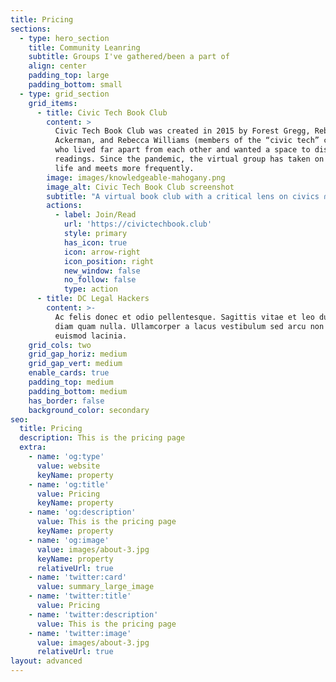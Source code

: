 ```yaml
---
title: Pricing
sections:
  - type: hero_section
    title: Community Leanring
    subtitle: Groups I've gathered/been a part of
    align: center
    padding_top: large
    padding_bottom: small
  - type: grid_section
    grid_items:
      - title: Civic Tech Book Club
        content: >
          Civic Tech Book Club was created in 2015 by Forest Gregg, Rebecca
          Ackerman, and Rebecca Williams (members of the “civic tech” community)
          who lived far apart from each other and wanted a space to discuss
          readings. Since the pandemic, the virtual group has taken on a new
          life and meets more frequently.
        image: images/knowledgeable-mahogany.png
        image_alt: Civic Tech Book Club screenshot
        subtitle: "A virtual book club with a critical lens on civics ∩\_ technology."
        actions:
          - label: Join/Read
            url: 'https://civictechbook.club'
            style: primary
            has_icon: true
            icon: arrow-right
            icon_position: right
            new_window: false
            no_follow: false
            type: action
      - title: DC Legal Hackers
        content: >-
          Ac felis donec et odio pellentesque. Sagittis vitae et leo duis ut
          diam quam nulla. Ullamcorper a lacus vestibulum sed arcu non odio
          euismod lacinia.
    grid_cols: two
    grid_gap_horiz: medium
    grid_gap_vert: medium
    enable_cards: true
    padding_top: medium
    padding_bottom: medium
    has_border: false
    background_color: secondary
seo:
  title: Pricing
  description: This is the pricing page
  extra:
    - name: 'og:type'
      value: website
      keyName: property
    - name: 'og:title'
      value: Pricing
      keyName: property
    - name: 'og:description'
      value: This is the pricing page
      keyName: property
    - name: 'og:image'
      value: images/about-3.jpg
      keyName: property
      relativeUrl: true
    - name: 'twitter:card'
      value: summary_large_image
    - name: 'twitter:title'
      value: Pricing
    - name: 'twitter:description'
      value: This is the pricing page
    - name: 'twitter:image'
      value: images/about-3.jpg
      relativeUrl: true
layout: advanced
---
```

